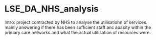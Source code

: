 # LSE_DA_NHS_analysis
Intro:
project contracted by NHS to analyse the utilisatiohn of services. mainly answering if there has been sufficient staff anc apacity within the primary care networks and what the actual utilisation of resources were.
